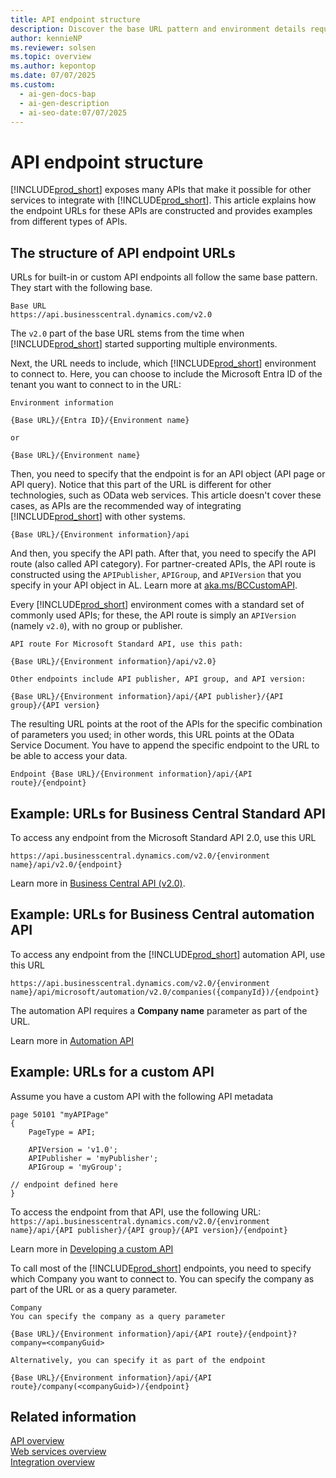 ```yaml
---
title: API endpoint structure
description: Discover the base URL pattern and environment details required to access Business Central API endpoints.
author: kennieNP
ms.reviewer: solsen
ms.topic: overview
ms.author: kepontop
ms.date: 07/07/2025
ms.custom:
  - ai-gen-docs-bap
  - ai-gen-description
  - ai-seo-date:07/07/2025
---
```


# API endpoint structure

[!INCLUDE[prod_short](../includes/prod_short.md)] exposes many APIs that make it possible for other services to integrate with [!INCLUDE[prod_short](../includes/prod_short.md)]. This article explains how the endpoint URLs for these APIs are constructed and provides examples from different types of APIs. 

## The structure of API endpoint URLs

URLs for built-in or custom API endpoints all follow the same base pattern. They start with the following base.

```text
Base URL
https://api.businesscentral.dynamics.com/v2.0
```

The `v2.0` part of the base URL stems from the time when [!INCLUDE[prod_short](../includes/prod_short.md)] started supporting multiple environments.

Next, the URL needs to include, which [!INCLUDE[prod_short](../includes/prod_short.md)] environment to connect to. Here, you can choose to include the Microsoft Entra ID of the tenant you want to connect to in the URL:

```text
Environment information

{Base URL}/{Entra ID}/{Environment name}

or

{Base URL}/{Environment name}
```

Then, you need to specify that the endpoint is for an API object (API page or API query). Notice that this part of the URL is different for other technologies, such as OData web services. This article doesn't cover these cases, as APIs are the recommended way of integrating [!INCLUDE[prod_short](../includes/prod_short.md)] with other systems.

```text
{Base URL}/{Environment information}/api
```

And then, you specify the API path. After that, you need to specify the API route (also called API category). For partner-created APIs, the API route is constructed using the `APIPublisher`, `APIGroup`, and `APIVersion` that you specify in your API object in AL. Learn more at [aka.ms/BCCustomAPI](https://aka.ms/bccustomapi).

Every [!INCLUDE[prod_short](../includes/prod_short.md)] environment comes with a standard set of commonly used APIs; for these, the API route is simply an `APIVersion` (namely `v2.0`), with no group or publisher. 

```text
API route For Microsoft Standard API, use this path: 

{Base URL}/{Environment information}/api/v2.0}

Other endpoints include API publisher, API group, and API version:

{Base URL}/{Environment information}/api/{API publisher}/{API group}/{API version} 
``` 

The resulting URL points at the root of the APIs for the specific combination of parameters you used; in other words, this URL points at the OData Service Document. You have to append the specific endpoint to the URL to be able to access your data.

```text 
Endpoint {Base URL}/{Environment information}/api/{API route}/{endpoint} 
```

## Example: URLs for Business Central Standard API

To access any endpoint from the Microsoft Standard API 2.0, use this URL

`https://api.businesscentral.dynamics.com/v2.0/{environment name}/api/v2.0/{endpoint}`

Learn more in [Business Central API (v2.0)](../api-reference/v2.0/index.md).


## Example: URLs for Business Central automation API

To access any endpoint from the [!INCLUDE[prod_short](../includes/prod_short.md)] automation API, use this URL

`https://api.businesscentral.dynamics.com/v2.0/{environment name}/api/microsoft/automation/v2.0/companies({companyId})/{endpoint}`

The automation API requires a **Company name** parameter as part of the URL.

Learn more in [Automation API](../administration/itpro-introduction-to-automation-apis.md)

## Example: URLs for a custom API

Assume you have a custom API with the following API metadata

```AL
page 50101 "myAPIPage"
{
    PageType = API;

    APIVersion = 'v1.0';
    APIPublisher = 'myPublisher';
    APIGroup = 'myGroup';

// endpoint defined here
}
```

To access the endpoint from that API, use the following URL:
`https://api.businesscentral.dynamics.com/v2.0/{environment name}/api/{API publisher}/{API group}/{API version}/{endpoint}`

Learn more in [Developing a custom API](../developer/devenv-develop-custom-api.md)

To call most of the [!INCLUDE[prod_short](../includes/prod_short.md)] endpoints, you need to specify which Company you want to connect to. You can specify the company as part of the URL or as a query parameter. 

```text
Company 
You can specify the company as a query parameter 

{Base URL}/{Environment information}/api/{API route}/{endpoint}?company=<companyGuid> 

Alternatively, you can specify it as part of the endpoint 

{Base URL}/{Environment information}/api/{API route}/company(<companyGuid>)/{endpoint} 

```

## Related information

[API overview](api-overview.md)   
[Web services overview](web-services.md)   
[Integration overview](../developer/integration-overview.md)  
